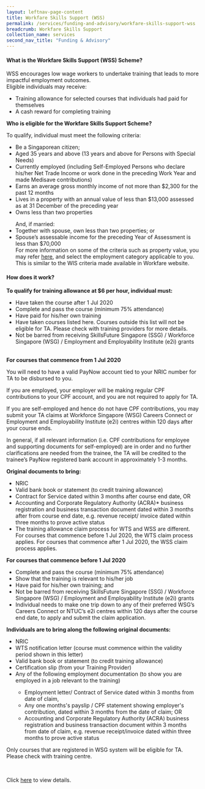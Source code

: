 ```yaml
---
layout: leftnav-page-content 
title: Workfare Skills Support (WSS)
permalink: /services/funding-and-advisory/workfare-skills-support-wss
breadcrumb: Workfare Skills Support
collection_name: services
second_nav_title: "Funding & Advisory"
---
```


<h4>What is the Workfare Skills Support (WSS) Scheme?</h4>
<p>WSS encourages low wage workers to undertake training that leads to more impactful employment outcomes.
<br>
Eligible individuals may receive:
<ul>
<li>Training allowance for selected courses that individuals had paid for themselves</li>
<li>A cash reward for completing training</li>
</ul>
</p>

<b>Who is eligible for the Workfare Skills Support Scheme?</b>
<p>To qualify, individual must meet the following criteria:
<ul>
<li>Be a Singaporean citizen;</li>
<li>Aged 35 years and above (13 years and above for Persons with Special Needs)</li>
<li>Currently employed (including Self-Employed Persons who declare his/her Net Trade Income or work done in the preceding Work Year and made Medisave contributions)</li>
<li>Earns an average gross monthly income of not more than $2,300 for the past 12 months</li>
<li>Lives in a property with an annual value of less than $13,000 assessed as at 31 December of the preceding year</li>
<li>Owns less than two properties</li>
</ul>
<ul>
And, if married:
<li>Together with spouse, own less than two properties; or</li>
<li>Spouse’s assessable income for the preceding Year of Assessment is less than $70,000</li>
For more information on some of the criteria such as property value, you may refer <a href="https://www.workfare.gov.sg/Pages/WIS.aspx">here</a>, and select the 
employment category applicable to you. This is similar to 
the WIS criteria made available in Workfare website.
</ul>

<h4>How does it work?</h4>
<b>To qualify for training allowance at $6 per hour, individual must:</b>
<ul>
<li>Have taken the course after 1 Jul 2020</li>
<li>Complete and pass the course (minimum 75% attendance)</li>
<li>Have paid for his/her own training</li>
<li>Have taken courses listed here. Courses outside this list will not be eligible for TA. Please check with training providers for more details.</li>
<li>Not be barred from receiving SkillsFuture Singapore (SSG) / Workforce Singapore (WSG) / Employment and Employability Institute (e2i) grants</li>
</ul>
<br>
<b>For courses that commence from 1 Jul 2020</b>
<p>
You will need to have a valid PayNow account tied to your NRIC number for TA to be disbursed to you.<br>

If you are employed, your employer will be making regular CPF contributions to your CPF account, and you are not required to apply for TA.<br>

If you are self-employed and hence do not have CPF contributions, you may submit your TA claims at Workforce Singapore (WSG) Careers Connect or Employment and 
Employability Institute (e2i) centres within 120 days after your course ends.<br>

In general, if all relevant information (i.e. CPF contributions for employee and supporting documents for self-employed) are in order and no further clarifications 
are needed from the trainee, the TA will be credited to the trainee’s PayNow registered bank account in approximately 1-3 months.<br>
</p>

<b>Original documents to bring:</b>
<p>
<ul>
<li>NRIC</li>
<li>Valid bank book or statement (to credit training allowance)</li>
<li>Contract for Service dated within 3 months after course end date, OR</li>
<li>Accounting and Corporate Regulatory Authority (ACRA)* business registration and business transaction document dated within 3 months after from course end date, 
e.g. revenue receipt/ invoice dated within three months to prove active status</li>
<li>The training allowance claim process for WTS and WSS are different. For courses that commence before 1 Jul 2020, the WTS claim process applies. For courses that 
commence after 1 Jul 2020, the WSS claim process applies.</li>
</ul>
</p>

<b>For courses that commence before 1 Jul 2020</b>
<p>
<ul>
<li>Complete and pass the course (minimum 75% attendance)</li>
<li>Show that the training is relevant to his/her job</li>
<li>Have paid for his/her own training; and</li>
<li>Not be barred from receiving SkillsFuture Singapore (SSG) / Workforce Singapore (WSG) / Employment and Employability Institute (e2i) grants</li>
<li>Individual needs to make one trip down to any of their preferred WSG’s Careers Connect or NTUC’s e2i centres within 120 days after the course end date, to apply and 
submit the claim application.</li>
</ul>
</p>

<b>Individuals are to bring along the following original documents:</b>
<p>
<ul>
<li>NRIC</li>
<li>WTS notification letter (course must commence within the validity period shown in this letter)</li>
<li>Valid bank book or statement (to credit training allowance)</li>
<li>Certification slip (from your Training Provider)</li>
<li>Any of the following employment documentation (to show you are employed in a job relevant to the training)</li>
  <ul>
<li>Employment letter/ Contract of Service dated within 3 months from date of claim,</li>
<li>Any one months's payslip / CPF statement showing employer's contribution, dated within 3 months from the date of claim; OR</li>
<li>Accounting and Corporate Regulatory Authority (ACRA) business registration and business transaction document within 3 months from date of claim, e.g. revenue 
receipt/invoice dated within three months to prove active status</li>
  </ul>
</ul>
Only courses that are registered in WSG system will be eligible for TA. Please check with training centre.
</p>
<br>
<p>Click <a href="https://www.wsg.gov.sg/programmes-and-initiatives/workfare-skills-support-scheme-individuals.html">here</a> to view details.</p>
